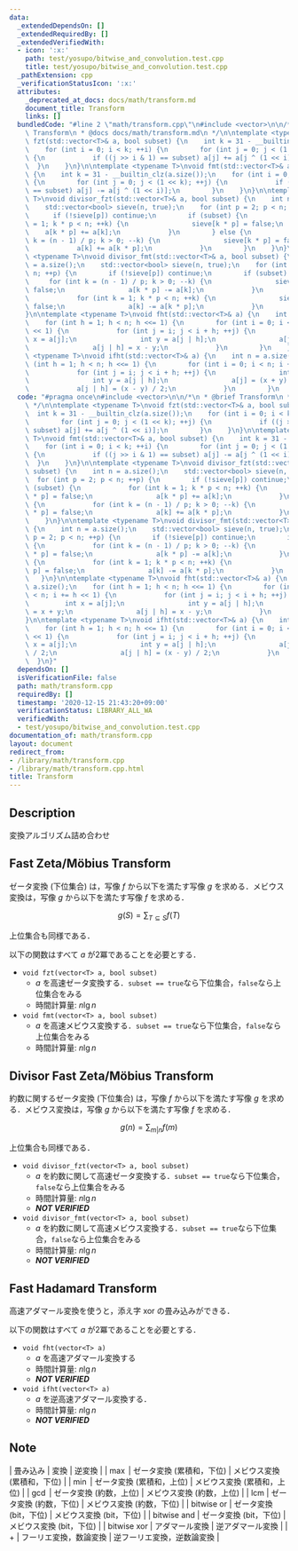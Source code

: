 ```yaml
---
data:
  _extendedDependsOn: []
  _extendedRequiredBy: []
  _extendedVerifiedWith:
  - icon: ':x:'
    path: test/yosupo/bitwise_and_convolution.test.cpp
    title: test/yosupo/bitwise_and_convolution.test.cpp
  _pathExtension: cpp
  _verificationStatusIcon: ':x:'
  attributes:
    _deprecated_at_docs: docs/math/transform.md
    document_title: Transform
    links: []
  bundledCode: "#line 2 \"math/transform.cpp\"\n#include <vector>\n\n/*\n * @brief\
    \ Transform\n * @docs docs/math/transform.md\n */\n\ntemplate <typename T>\nvoid\
    \ fzt(std::vector<T>& a, bool subset) {\n    int k = 31 - __builtin_clz(a.size());\n\
    \    for (int i = 0; i < k; ++i) {\n        for (int j = 0; j < (1 << k); ++j)\
    \ {\n            if ((j >> i & 1) == subset) a[j] += a[j ^ (1 << i)];\n      \
    \  }\n    }\n}\n\ntemplate <typename T>\nvoid fmt(std::vector<T>& a, bool subset)\
    \ {\n    int k = 31 - __builtin_clz(a.size());\n    for (int i = 0; i < k; ++i)\
    \ {\n        for (int j = 0; j < (1 << k); ++j) {\n            if ((j >> i & 1)\
    \ == subset) a[j] -= a[j ^ (1 << i)];\n        }\n    }\n}\n\ntemplate <typename\
    \ T>\nvoid divisor_fzt(std::vector<T>& a, bool subset) {\n    int n = a.size();\n\
    \    std::vector<bool> sieve(n, true);\n    for (int p = 2; p < n; ++p) {\n  \
    \      if (!sieve[p]) continue;\n        if (subset) {\n            for (int k\
    \ = 1; k * p < n; ++k) {\n                sieve[k * p] = false;\n            \
    \    a[k * p] += a[k];\n            }\n        } else {\n            for (int\
    \ k = (n - 1) / p; k > 0; --k) {\n                sieve[k * p] = false;\n    \
    \            a[k] += a[k * p];\n            }\n        }\n    }\n}\n\ntemplate\
    \ <typename T>\nvoid divisor_fmt(std::vector<T>& a, bool subset) {\n    int n\
    \ = a.size();\n    std::vector<bool> sieve(n, true);\n    for (int p = 2; p <\
    \ n; ++p) {\n        if (!sieve[p]) continue;\n        if (subset) {\n       \
    \     for (int k = (n - 1) / p; k > 0; --k) {\n                sieve[k * p] =\
    \ false;\n                a[k * p] -= a[k];\n            }\n        } else {\n\
    \            for (int k = 1; k * p < n; ++k) {\n                sieve[k * p] =\
    \ false;\n                a[k] -= a[k * p];\n            }\n        }\n    }\n\
    }\n\ntemplate <typename T>\nvoid fht(std::vector<T>& a) {\n    int n = a.size();\n\
    \    for (int h = 1; h < n; h <<= 1) {\n        for (int i = 0; i < n; i += h\
    \ << 1) {\n            for (int j = i; j < i + h; ++j) {\n                int\
    \ x = a[j];\n                int y = a[j | h];\n                a[j] = x + y;\n\
    \                a[j | h] = x - y;\n            }\n        }\n    }\n}\n\ntemplate\
    \ <typename T>\nvoid ifht(std::vector<T>& a) {\n    int n = a.size();\n    for\
    \ (int h = 1; h < n; h <<= 1) {\n        for (int i = 0; i < n; i += h << 1) {\n\
    \            for (int j = i; j < i + h; ++j) {\n                int x = a[j];\n\
    \                int y = a[j | h];\n                a[j] = (x + y) / 2;\n    \
    \            a[j | h] = (x - y) / 2;\n            }\n        }\n    }\n}\n"
  code: "#pragma once\n#include <vector>\n\n/*\n * @brief Transform\n * @docs docs/math/transform.md\n\
    \ */\n\ntemplate <typename T>\nvoid fzt(std::vector<T>& a, bool subset) {\n  \
    \  int k = 31 - __builtin_clz(a.size());\n    for (int i = 0; i < k; ++i) {\n\
    \        for (int j = 0; j < (1 << k); ++j) {\n            if ((j >> i & 1) ==\
    \ subset) a[j] += a[j ^ (1 << i)];\n        }\n    }\n}\n\ntemplate <typename\
    \ T>\nvoid fmt(std::vector<T>& a, bool subset) {\n    int k = 31 - __builtin_clz(a.size());\n\
    \    for (int i = 0; i < k; ++i) {\n        for (int j = 0; j < (1 << k); ++j)\
    \ {\n            if ((j >> i & 1) == subset) a[j] -= a[j ^ (1 << i)];\n      \
    \  }\n    }\n}\n\ntemplate <typename T>\nvoid divisor_fzt(std::vector<T>& a, bool\
    \ subset) {\n    int n = a.size();\n    std::vector<bool> sieve(n, true);\n  \
    \  for (int p = 2; p < n; ++p) {\n        if (!sieve[p]) continue;\n        if\
    \ (subset) {\n            for (int k = 1; k * p < n; ++k) {\n                sieve[k\
    \ * p] = false;\n                a[k * p] += a[k];\n            }\n        } else\
    \ {\n            for (int k = (n - 1) / p; k > 0; --k) {\n                sieve[k\
    \ * p] = false;\n                a[k] += a[k * p];\n            }\n        }\n\
    \    }\n}\n\ntemplate <typename T>\nvoid divisor_fmt(std::vector<T>& a, bool subset)\
    \ {\n    int n = a.size();\n    std::vector<bool> sieve(n, true);\n    for (int\
    \ p = 2; p < n; ++p) {\n        if (!sieve[p]) continue;\n        if (subset)\
    \ {\n            for (int k = (n - 1) / p; k > 0; --k) {\n                sieve[k\
    \ * p] = false;\n                a[k * p] -= a[k];\n            }\n        } else\
    \ {\n            for (int k = 1; k * p < n; ++k) {\n                sieve[k *\
    \ p] = false;\n                a[k] -= a[k * p];\n            }\n        }\n \
    \   }\n}\n\ntemplate <typename T>\nvoid fht(std::vector<T>& a) {\n    int n =\
    \ a.size();\n    for (int h = 1; h < n; h <<= 1) {\n        for (int i = 0; i\
    \ < n; i += h << 1) {\n            for (int j = i; j < i + h; ++j) {\n       \
    \         int x = a[j];\n                int y = a[j | h];\n                a[j]\
    \ = x + y;\n                a[j | h] = x - y;\n            }\n        }\n    }\n\
    }\n\ntemplate <typename T>\nvoid ifht(std::vector<T>& a) {\n    int n = a.size();\n\
    \    for (int h = 1; h < n; h <<= 1) {\n        for (int i = 0; i < n; i += h\
    \ << 1) {\n            for (int j = i; j < i + h; ++j) {\n                int\
    \ x = a[j];\n                int y = a[j | h];\n                a[j] = (x + y)\
    \ / 2;\n                a[j | h] = (x - y) / 2;\n            }\n        }\n  \
    \  }\n}"
  dependsOn: []
  isVerificationFile: false
  path: math/transform.cpp
  requiredBy: []
  timestamp: '2020-12-15 21:43:20+09:00'
  verificationStatus: LIBRARY_ALL_WA
  verifiedWith:
  - test/yosupo/bitwise_and_convolution.test.cpp
documentation_of: math/transform.cpp
layout: document
redirect_from:
- /library/math/transform.cpp
- /library/math/transform.cpp.html
title: Transform
---
```

## Description

変換アルゴリズム詰め合わせ

## Fast Zeta/Möbius Transform

ゼータ変換 (下位集合) は，写像 $f$ から以下を満たす写像 $g$ を求める．メビウス変換は，写像 $g$ から以下を満たす写像 $f$ を求める．

$$
g(S) = \sum_{T \subseteq S} f(T)
$$

上位集合も同様である．

以下の関数はすべて $a$ が2冪であることを必要とする．

- `void fzt(vector<T> a, bool subset)`
    - $a$ を高速ゼータ変換する．`subset == true`なら下位集合，`false`なら上位集合をみる
    - 時間計算量: $n\lg n$
- `void fmt(vector<T> a, bool subset)`
    - $a$ を高速メビウス変換する．`subset == true`なら下位集合，`false`なら上位集合をみる
    - 時間計算量: $n\lg n$

## Divisor Fast Zeta/Möbius Transform

約数に関するゼータ変換 (下位集合) は，写像 $f$ から以下を満たす写像 $g$ を求める．メビウス変換は，写像 $g$ から以下を満たす写像 $f$ を求める．

$$
g(n) = \sum_{m | n} f(m)
$$

上位集合も同様である．

- `void divisor_fzt(vector<T> a, bool subset)`
    - $a$ を約数に関して高速ゼータ変換する．`subset == true`なら下位集合，`false`なら上位集合をみる
    - 時間計算量: $n\lg n$
    - ***NOT VERIFIED***
- `void divisor_fmt(vector<T> a, bool subset)`
    - $a$ を約数に関して高速メビウス変換する．`subset == true`なら下位集合，`false`なら上位集合をみる
    - 時間計算量: $n\lg n$
    - ***NOT VERIFIED***

## Fast Hadamard Transform

高速アダマール変換を使うと，添え字 xor の畳み込みができる．

以下の関数はすべて $a$ が2冪であることを必要とする．

- `void fht(vector<T> a)`
    - $a$ を高速アダマール変換する
    - 時間計算量: $n\lg n$
    - ***NOT VERIFIED***
- `void ifht(vector<T> a)`
    - $a$ を逆高速アダマール変換する．
    - 時間計算量: $n\lg n$
    - ***NOT VERIFIED***


## Note

| 畳み込み | 変換 | 逆変換 |
| $\max$ | ゼータ変換 (累積和，下位) | メビウス変換 (累積和，下位) |
| $\min$ | ゼータ変換 (累積和，上位) | メビウス変換 (累積和，上位) |
| $\gcd$ | ゼータ変換 (約数，上位) | メビウス変換 (約数，上位) |
| $\mathrm{lcm}$ | ゼータ変換 (約数，下位) | メビウス変換 (約数，下位) |
| $\mathrm{bitwise\ or}$ | ゼータ変換 (bit，下位) | メビウス変換 (bit，下位) |
| $\mathrm{bitwise\ and}$ | ゼータ変換 (bit，下位) | メビウス変換 (bit，下位) |
| $\mathrm{bitwise\ xor}$ | アダマール変換 | 逆アダマール変換 |
| $+$ | フーリエ変換，数論変換 | 逆フーリエ変換，逆数論変換 |



